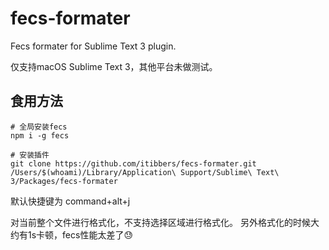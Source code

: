 # fecs-formater
Fecs formater for Sublime Text 3 plugin.

仅支持macOS Sublime Text 3，其他平台未做测试。

## 食用方法

```shell
# 全局安装fecs
npm i -g fecs

# 安装插件
git clone https://github.com/itibbers/fecs-formater.git /Users/$(whoami)/Library/Application\ Support/Sublime\ Text\ 3/Packages/fecs-formater
```

默认快捷键为 command+alt+j

对当前整个文件进行格式化，不支持选择区域进行格式化。
另外格式化的时候大约有1s卡顿，fecs性能太差了😓

